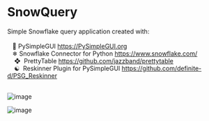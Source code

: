 # SnowQuery
Simple Snowflake query application created with: <br>
<br>
&nbsp;&nbsp;&nbsp;🐍 PySimpleGUI https://PySimpleGUI.org <br>
&nbsp;&nbsp;&nbsp;❄ Snowflake Connector for Python https://www.snowflake.com/ <br>
&nbsp;&nbsp;&nbsp;&nbsp;❖&nbsp;&nbsp;PrettyTable https://github.com/jazzband/prettytable <br>
&nbsp;&nbsp;&nbsp;&nbsp;☯&nbsp;&nbsp;Reskinner Plugin for PySimpleGUI https://github.com/definite-d/PSG_Reskinner <br>
<br>

![image](https://user-images.githubusercontent.com/11447810/199265721-46564280-1893-489b-882c-b270644b6288.png)

![image](https://user-images.githubusercontent.com/11447810/199265952-998dd4a7-d107-46f1-96db-079579981761.png)
